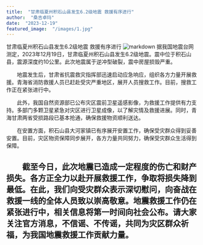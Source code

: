 ```yaml
---
title:  "甘肃临夏州积石山县发生6.2级地震 救援有序进行"
author:  "桑吉卓玛"
date:  "2023-12-19"
featured_image:  "/images/1.jpg"
---
```


甘肃临夏州积石山县发生6.2级地震 救援有序进行
![markdown](/images/1.jpg)
据我国地震台网测定，2023年12月19日，甘肃临夏州积石山县发生6.2级地震。震中位于积石山县，震源深度约10公里。此次地震属于逆冲型破裂，震中房屋损毁严重。

&emsp;&emsp;地震发生后，甘肃省抗震救灾指挥部迅速启动应急响应，组织各方力量开展救援。青海省消防救援人员已赶赴受灾严重地区，展开人员搜救工作。目前，搜救工作正在紧张进行中。

&emsp;&emsp;此外，我国自然资源部已公布灾区震前卫星遥感影像，为救援工作提供有力支持。多部门多颗卫星紧急对灾区进行卫星成像，以了解灾情及救援进展。同时，青海甘肃两省受损路段已基本抢通，确保救援物资顺利送达。

&emsp;&emsp;在安置方面，积石山县大河家镇已有序展开安置工作，确保受灾群众得到妥善安置。目前，灾区物资保障同步展开，各方力量共同努力，确保受灾群众生活得到保障。

&emsp;&emsp;截至今日，此次地震已造成一定程度的伤亡和财产损失。各方正全力以赴开展救援工作，争取将损失降到最低。在此，我们向受灾群众表示深切慰问，向奋战在救援一线的全体人员致以崇高敬意。地震救援工作仍在紧张进行中，相关信息将第一时间向社会公布。请大家关注官方消息，不信谣、不传谣，共同为灾区群众祈福，为我国地震救援工作贡献力量。
---